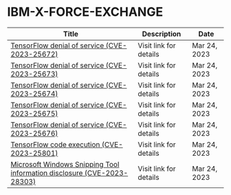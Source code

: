 

# IBM-X-FORCE-EXCHANGE

 |Title|Description|Date|
 |---|---|---|
 |[TensorFlow denial of service (CVE-2023-25672)](https://exchange.xforce.ibmcloud.com/activity/list?filter=Vulnerabilities)|Visit link for details|Mar 24, 2023|
 |[TensorFlow denial of service (CVE-2023-25673)](https://exchange.xforce.ibmcloud.com/activity/list?filter=Vulnerabilities)|Visit link for details|Mar 24, 2023|
 |[TensorFlow denial of service (CVE-2023-25674)](https://exchange.xforce.ibmcloud.com/activity/list?filter=Vulnerabilities)|Visit link for details|Mar 24, 2023|
 |[TensorFlow denial of service (CVE-2023-25675)](https://exchange.xforce.ibmcloud.com/activity/list?filter=Vulnerabilities)|Visit link for details|Mar 24, 2023|
 |[TensorFlow denial of service (CVE-2023-25676)](https://exchange.xforce.ibmcloud.com/activity/list?filter=Vulnerabilities)|Visit link for details|Mar 24, 2023|
 |[TensorFlow code execution (CVE-2023-25801)](https://exchange.xforce.ibmcloud.com/activity/list?filter=Vulnerabilities)|Visit link for details|Mar 24, 2023|
 |[Microsoft Windows Snipping Tool information disclosure (CVE-2023-28303)](https://exchange.xforce.ibmcloud.com/activity/list?filter=Vulnerabilities)|Visit link for details|Mar 24, 2023|
 